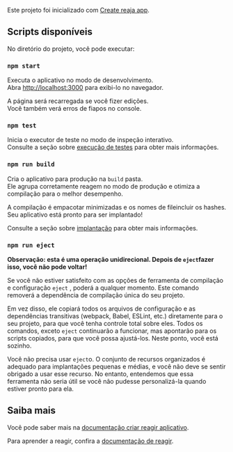 Este projeto foi inicializado com [Create reaja app](https://github.com/facebook/create-react-app).

## <a name="available-scripts"></a>Scripts disponíveis

No diretório do projeto, você pode executar:

### `npm start`

Executa o aplicativo no modo de desenvolvimento.<br>
Abra [http://localhost:3000](http://localhost:3000) para exibi-lo no navegador.

A página será recarregada se você fizer edições.<br>
Você também verá erros de fiapos no console.

### `npm test`

Inicia o executor de teste no modo de inspeção interativo.<br>
Consulte a seção sobre [execução de testes](https://facebook.github.io/create-react-app/docs/running-tests) para obter mais informações.

### `npm run build`

Cria o aplicativo para produção na `build` pasta.<br>
Ele agrupa corretamente reagem no modo de produção e otimiza a compilação para o melhor desempenho.

A compilação é empacotar minimizadas e os nomes de fileincluir os hashes.<br>
Seu aplicativo está pronto para ser implantado!

Consulte a seção sobre [implantação](https://facebook.github.io/create-react-app/docs/deployment) para obter mais informações.

### `npm run eject`

**Observação: esta é uma operação unidirecional. Depois de `eject`fazer isso, você não pode voltar!**

Se você não estiver satisfeito com as opções de ferramenta de compilação e configuração `eject` , poderá a qualquer momento. Este comando removerá a dependência de compilação única do seu projeto.

Em vez disso, ele copiará todos os arquivos de configuração e as dependências transitivas (webpack, Babel, ESLint, etc.) diretamente para o seu projeto, para que você tenha controle total sobre eles. Todos os comandos, exceto `eject` continuarão a funcionar, mas apontarão para os scripts copiados, para que você possa ajustá-los. Neste ponto, você está sozinho.

Você não precisa usar `eject`o. O conjunto de recursos organizados é adequado para implantações pequenas e médias, e você não deve se sentir obrigado a usar esse recurso. No entanto, entendemos que essa ferramenta não seria útil se você não pudesse personalizá-la quando estiver pronto para ela.

## <a name="learn-more"></a>Saiba mais

Você pode saber mais na [documentação criar reagir aplicativo](https://facebook.github.io/create-react-app/docs/getting-started).

Para aprender a reagir, confira a [documentação de reagir](https://reactjs.org/).
